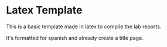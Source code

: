 # Latex Template

This is a basic template made in latex to compile the lab reports.

It's formatted for spanish and already create a title page.
